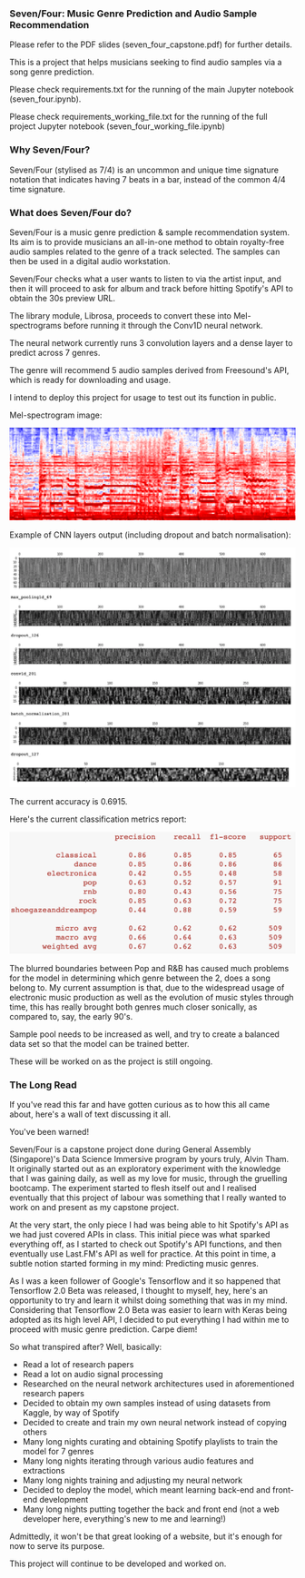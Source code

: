 ### Seven/Four: Music Genre Prediction and Audio Sample Recommendation

Please refer to the PDF slides (seven_four_capstone.pdf) for further details.

This is a project that helps musicians seeking to find audio samples via a song genre prediction.

Please check requirements.txt for the running of the main Jupyter notebook (seven_four.ipynb).

Please check requirements_working_file.txt for the running of the full project Jupyter notebook (seven_four_working_file.ipynb)

### Why Seven/Four?

Seven/Four (stylised as 7/4) is an uncommon and unique time signature notation that indicates having 7 beats in a bar, instead of the common 4/4 time signature.

### What does Seven/Four do?

Seven/Four is a music genre prediction & sample recommendation system.
 
Its aim is to provide musicians an all-in-one method to obtain royalty-free audio samples related to the genre of a track selected. The samples can then be used in a digital audio workstation.

Seven/Four checks what a user wants to listen to via the artist input, and then it will proceed to ask for album and track before hitting Spotify's API to
obtain the 30s preview URL.

The library module, Librosa, proceeds to convert these into Mel-spectrograms before running it through the Conv1D neural network.

The neural network currently runs 3 convolution layers and a dense layer to predict across 7 genres.

The genre will recommend 5 audio samples derived from Freesound's API, which is ready for downloading and usage.

I intend to deploy this project for usage to test out its function in public.

Mel-spectrogram image:

<img src="red hot chilli peppers_californication.wav.png">

Example of CNN layers output (including dropout and batch normalisation):

<img src="layers.png">

The current accuracy is 0.6915.

Here's the current classification metrics report:

<img src="metric_report.png">

The blurred boundaries between Pop and R&B has caused much problems for the model in determining which genre between the 2, does a song belong to. My current assumption is that, due to the widespread usage of electronic music production as well as the evolution of music styles through time, this has really brought both genres much closer sonically, as compared to, say, the early 90's.

Sample pool needs to be increased as well, and try to create a balanced data set so that the model can be trained better.

These will be worked on as the project is still ongoing.

### The Long Read

If you've read this far and have gotten curious as to how this all came about, here's a wall of text discussing it all.

You've been warned! 

Seven/Four is a capstone project done during General Assembly (Singapore)'s Data Science Immersive program by yours truly, Alvin Tham. It originally started out as an exploratory experiment with the knowledge that I was gaining daily, as well as my love for music, through the gruelling bootcamp. The experiment started to flesh itself out and I realised eventually that this project of labour was something that I really wanted to work on and present as my capstone project.

At the very start, the only piece I had was being able to hit Spotify's API as we had just covered APIs in class.
This initial piece was what sparked everything off, as I started to check out Spotify's API functions, and then eventually use
Last.FM's API as well for practice. At this point in time, a subtle notion started forming in my mind: Predicting music genres.

As I was a keen follower of Google's Tensorflow and it so happened that Tensorflow 2.0 Beta was released, I thought to myself, 
hey, here's an opportunity to try and learn it whilst doing something that was in my mind. Considering that Tensorflow 2.0
Beta was easier to learn with Keras being adopted as its high level API, I decided to put everything I had within me to proceed with music genre prediction. Carpe diem!

So what transpired after? Well, basically:

- Read a lot of research papers
- Read a lot on audio signal processing
- Researched on the neural network architectures used in aforementioned research papers
- Decided to obtain my own samples instead of using datasets from Kaggle, by way of Spotify
- Decided to create and train my own neural network instead of copying others
- Many long nights curating and obtaining Spotify playlists to train the model for 7 genres
- Many long nights iterating through various audio features and extractions
- Many long nights training and adjusting my neural network
- Decided to deploy the model, which meant learning back-end and front-end development
- Many long nights putting together the back and front end (not a web developer here, everything's new to me and learning!)

Admittedly, it won't be that great looking of a website, but it's enough for now to serve its purpose.

This project will continue to be developed and worked on.
